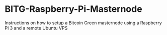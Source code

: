 # BITG-Raspberry-Pi-Masternode
Instructions on how to setup a Bitcoin Green masternode using a Raspberry Pi 3 and a remote Ubuntu VPS

